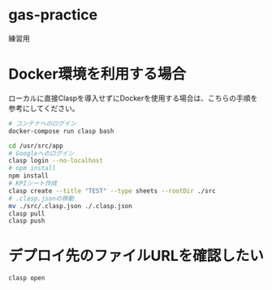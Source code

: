 # gas-practice
練習用


# Docker環境を利用する場合

ローカルに直接Claspを導入せずにDockerを使用する場合は、こちらの手順を参考にしてください。

```bash
# コンテナへのログイン
docker-compose run clasp bash

cd /usr/src/app
# Googleへのログイン
clasp login --no-localhost
# npm install
npm install
# KPIシート作成
clasp create --title "TEST" --type sheets --rootDir ./src
# .clasp.jsonの移動
mv ./src/.clasp.json ./.clasp.json
clasp pull
clasp push
```

# デプロイ先のファイルURLを確認したい
```bash
clasp open
```